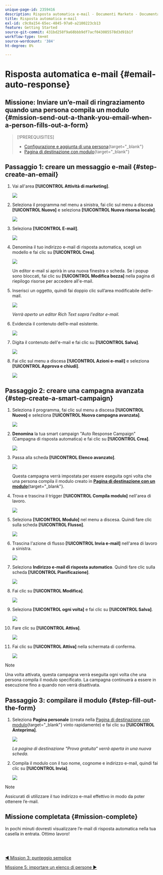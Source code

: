 ```yaml
---
unique-page-id: 2359416
description: Risposta automatica e-mail - Documenti Marketo - Documentazione del prodotto
title: Risposta automatica e-mail
exl-id: c9c0a154-65ec-4845-97a0-a2100223cb13
feature: Getting Started
source-git-commit: 431bd258f9a68bbb9df7acf043085578d3d91b1f
workflow-type: tm+mt
source-wordcount: '384'
ht-degree: 0%

---
```


# Risposta automatica e-mail {#email-auto-response}

## Missione: Inviare un’e-mail di ringraziamento quando una persona compila un modulo {#mission-send-out-a-thank-you-email-when-a-person-fills-out-a-form}

>[!PREREQUISITES]
>
>* [Configurazione e aggiunta di una persona](/help/marketo/getting-started/quick-wins/get-set-up-and-add-a-person.md){target="_blank"}
>* [Pagina di destinazione con modulo](/help/marketo/getting-started/quick-wins/landing-page-with-a-form.md){target="_blank"}

## Passaggio 1: creare un messaggio e-mail {#step-create-an-email}

1. Vai all&#39;area **[!UICONTROL Attività di marketing]**.

   ![](assets/email-auto-response-1.png)

1. Seleziona il programma nel menu a sinistra, fai clic sul menu a discesa **[!UICONTROL Nuovo]** e seleziona **[!UICONTROL Nuova risorsa locale]**.

   ![](assets/email-auto-response-2.png)

1. Seleziona **[!UICONTROL E-mail]**.

   ![](assets/email-auto-response-3.png)

1. Denomina il tuo indirizzo e-mail di risposta automatica, scegli un modello e fai clic su **[!UICONTROL Crea]**.

   ![](assets/email-auto-response-4.png)

   Un editor e-mail si aprirà in una nuova finestra o scheda. Se i popup sono bloccati, fai clic su **[!UICONTROL Modifica bozza]** nella pagina di riepilogo risorse per accedere all&#39;e-mail.

1. Inserisci un oggetto, quindi fai doppio clic sull’area modificabile dell’e-mail.

   ![](assets/email-auto-response-5.png)

   _Verrà aperto un editor Rich Text sopra l&#39;editor e-mail._

1. Evidenzia il contenuto dell’e-mail esistente.

   ![](assets/email-auto-response-6.png)

1. Digita il contenuto dell&#39;e-mail e fai clic su **[!UICONTROL Salva]**.

   ![](assets/email-auto-response-7.png)

1. Fai clic sul menu a discesa **[!UICONTROL Azioni e-mail]** e seleziona **[!UICONTROL Approva e chiudi]**.

   ![](assets/email-auto-response-8.png)

## Passaggio 2: creare una campagna avanzata {#step-create-a-smart-campaign}

1. Seleziona il programma, fai clic sul menu a discesa **[!UICONTROL Nuovo]** e seleziona **[!UICONTROL Nuova campagna avanzata]**.

   ![](assets/email-auto-response-9.png)

1. **Denomina** la tua smart campaign &quot;Auto Response Campaign&quot; (Campagna di risposta automatica) e fai clic su **[!UICONTROL Crea]**.

   ![](assets/email-auto-response-10.png)

1. Passa alla scheda **[!UICONTROL Elenco avanzato]**.

   ![](assets/email-auto-response-11.png)

   Questa campagna verrà impostata per essere eseguita ogni volta che una persona compila il modulo creato in [**Pagina di destinazione con un modulo**](/help/marketo/getting-started/quick-wins/landing-page-with-a-form.md){target="_blank"}.

1. Trova e trascina il trigger **[!UICONTROL Compila modulo]** nell&#39;area di lavoro.

   ![](assets/email-auto-response-12.png)

1. Seleziona **[!UICONTROL Modulo]** nel menu a discesa. Quindi fare clic sulla scheda **[!UICONTROL Flusso]**.

   ![](assets/email-auto-response-13.png)

1. Trascina l&#39;azione di flusso **[!UICONTROL Invia e-mail]** nell&#39;area di lavoro a sinistra.

   ![](assets/email-auto-response-14.png)

1. Seleziona **Indirizzo e-mail di risposta automatico**. Quindi fare clic sulla scheda **[!UICONTROL Pianificazione]**.

   ![](assets/email-auto-response-15.png)

1. Fai clic su **[!UICONTROL Modifica]**.

   ![](assets/email-auto-response-16.png)

1. Seleziona **[!UICONTROL ogni volta]** e fai clic su **[!UICONTROL Salva]**.

   ![](assets/email-auto-response-17.png)

1. Fare clic su **[!UICONTROL Attiva]**.

   ![](assets/email-auto-response-18.png)

1. Fai clic su **[!UICONTROL Attiva]** nella schermata di conferma.

   ![](assets/email-auto-response-19.png)

>[!NOTE]
>
>Una volta attivata, questa campagna verrà eseguita ogni volta che una persona compila il modulo specificato. La campagna continuerà a essere in esecuzione fino a quando non verrà disattivata.

## Passaggio 3: compilare il modulo {#step-fill-out-the-form}

1. Seleziona **Pagina personale** (creata nella [Pagina di destinazione con modulo](/help/marketo/getting-started/quick-wins/landing-page-with-a-form.md){target="_blank"} vinto rapidamente) e fai clic su **[!UICONTROL Anteprima]**.

   ![](assets/email-auto-response-20.png)

   _La pagina di destinazione &quot;Prova gratuita&quot; verrà aperta in una nuova scheda._

1. Compila il modulo con il tuo nome, cognome e indirizzo e-mail, quindi fai clic su **[!UICONTROL Invia]**.

   ![](assets/email-auto-response-21.png)

>[!NOTE]
>
>Assicurati di utilizzare il tuo indirizzo e-mail effettivo in modo da poter ottenere l’e-mail.

## Missione completata {#mission-complete}

In pochi minuti dovresti visualizzare l’e-mail di risposta automatica nella tua casella in entrata. Ottimo lavoro!

<br> 

[◄ Mission 3: punteggio semplice](/help/marketo/getting-started/quick-wins/simple-scoring.md)

[Missione 5: importare un elenco di persone ►](/help/marketo/getting-started/quick-wins/import-a-list-of-people.md)
